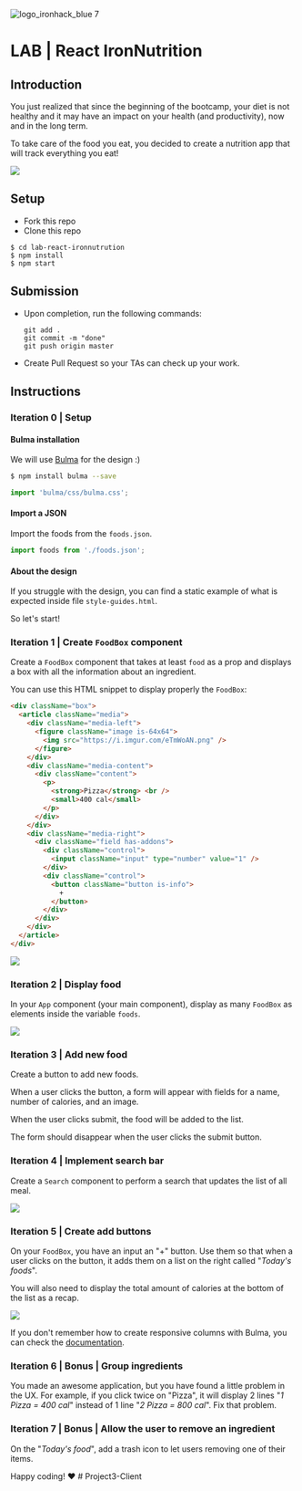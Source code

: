 ![logo_ironhack_blue 7](https://user-images.githubusercontent.com/23629340/40541063-a07a0a8a-601a-11e8-91b5-2f13e4e6b441.png)

# LAB | React IronNutrition

## Introduction

You just realized that since the beginning of the bootcamp, your diet is not healthy and it may have an impact on your health (and productivity), now and in the long term.

To take care of the food you eat, you decided to create a nutrition app that will track everything you eat!

![](https://media.giphy.com/media/fH0dyqpPJRvTbiF5rJ/giphy.gif)

## Setup

- Fork this repo
- Clone this repo

```shell
$ cd lab-react-ironnutrution
$ npm install
$ npm start
```

## Submission

- Upon completion, run the following commands:

  ```
  git add .
  git commit -m "done"
  git push origin master
  ```

- Create Pull Request so your TAs can check up your work.

## Instructions

### Iteration 0 | Setup

#### Bulma installation

We will use [Bulma](https://bulma.io/) for the design :)

```sh
$ npm install bulma --save
```

```javascript
import 'bulma/css/bulma.css';
```

#### Import a JSON

Import the foods from the `foods.json`.

```js
import foods from './foods.json';
```

#### About the design

If you struggle with the design, you can find a static example of what is expected inside file `style-guides.html`.

So let's start!

### Iteration 1 | Create `FoodBox` component

Create a `FoodBox` component that takes at least `food` as a prop and displays a box with all the information about an ingredient.

You can use this HTML snippet to display properly the `FoodBox`:

```html
<div className="box">
  <article className="media">
    <div className="media-left">
      <figure className="image is-64x64">
        <img src="https://i.imgur.com/eTmWoAN.png" />
      </figure>
    </div>
    <div className="media-content">
      <div className="content">
        <p>
          <strong>Pizza</strong> <br />
          <small>400 cal</small>
        </p>
      </div>
    </div>
    <div className="media-right">
      <div className="field has-addons">
        <div className="control">
          <input className="input" type="number" value="1" />
        </div>
        <div className="control">
          <button className="button is-info">
            +
          </button>
        </div>
      </div>
    </div>
  </article>
</div>
```

![](https://i.imgur.com/bY9i5Rw.png)

### Iteration 2 | Display food

In your `App` component (your main component), display as many `FoodBox` as elements inside the variable `foods`.

![](https://i.imgur.com/3TVQJDO.png)

### Iteration 3 | Add new food

Create a button to add new foods.

When a user clicks the button, a form will appear with fields for a name, number of calories, and an image.

When the user clicks submit, the food will be added to the list.

The form should disappear when the user clicks the submit button.

### Iteration 4 | Implement search bar

Create a `Search` component to perform a search that updates the list of all meal.

![](https://i.imgur.com/XaOpAx8.png)

### Iteration 5 | Create add buttons

On your `FoodBox`, you have an input an "+" button. Use them so that when a user clicks on the button, it adds them on a list on the right called "_Today's foods_".

You will also need to display the total amount of calories at the bottom of the list as a recap.

![](https://media.giphy.com/media/fH0dyqpPJRvTbiF5rJ/giphy.gif)

If you don't remember how to create responsive columns with Bulma, you can check the [documentation](https://bulma.io/documentation/columns/basics/).

### Iteration 6 | Bonus | Group ingredients

You made an awesome application, but you have found a little problem in the UX. For example, if you click twice on "Pizza", it will display 2 lines "_1 Pizza = 400 cal_" instead of 1 line "_2 Pizza = 800 cal_". Fix that problem.

### Iteration 7 | Bonus | Allow the user to remove an ingredient

On the "_Today's food_", add a trash icon to let users removing one of their items.

Happy coding! :heart:
#   P r o j e c t 3 - C l i e n t  
 
